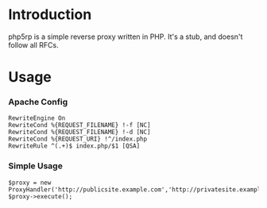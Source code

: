 # Introduction #

php5rp is a simple reverse proxy written in PHP. It's a stub, and doesn't follow all RFCs.


# Usage #

### Apache Config ###
```
RewriteEngine On
RewriteCond %{REQUEST_FILENAME} !-f [NC]
RewriteCond %{REQUEST_FILENAME} !-d [NC]
RewriteCond %{REQUEST_URI} !^/index.php
RewriteRule ^(.+)$ index.php/$1 [QSA]
```
### Simple Usage ###
```
$proxy = new ProxyHandler('http://publicsite.example.com','http://privatesite.example.com');
$proxy->execute();
```